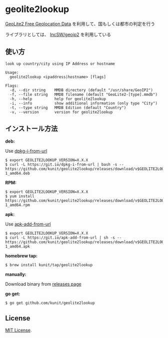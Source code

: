 # geolite2lookup

[GeoLite2 Free Geolocation Data](https://dev.maxmind.com/geoip/geolite2-free-geolocation-data) を利用して、国もしくは都市の判定を行う

ライブラリとしては、 [IncSW/geoip2](https://github.com/IncSW/geoip2) を利用している

## 使い方

```
look up country/city using IP Address or hostname

Usage:
  geolite2lookup <ipaddress|hostname> [flags]

Flags:
  -d, --dir string    MMDB directory (default "/usr/share/GeoIP2")
  -f, --file string   MMDB filename (default "GeoLite2-[type].mmdb")
  -h, --help          help for geolite2lookup
  -i, --info          show additional information (only type "City")
  -t, --type string   MMDB Edition (default "Country")
  -v, --version       version for geolite2lookup
```

## インストール方法

**deb:**

Use [dpkg-i-from-url](https://github.com/k1LoW/dpkg-i-from-url)

``` console
$ export GEOLITE2LOOKUP_VERSION=X.X.X
$ curl -L https://git.io/dpkg-i-from-url | bash -s -- https://github.com/kunit/geolite2lookup/releases/download/v$GEOLITE2LOOKUP_VERSION/geolite2lookup_$GEOLITE2LOOKUP_VERSION-1_amd64.deb
```

**RPM:**

``` console
$ export GEOLITE2LOOKUP_VERSION=X.X.X
$ yum install https://github.com/kunit/geolite2lookup/releases/download/v$GEOLITE2LOOKUP_VERSION/geolite2lookup_$GEOLITE2LOOKUP_VERSION-1_amd64.rpm
```

**apk:**

Use [apk-add-from-url](https://github.com/k1LoW/apk-add-from-url)

``` console
$ export GEOLITE2LOOKUP_VERSION=X.X.X
$ curl -L https://git.io/apk-add-from-url | sh -s -- https://github.com/kunit/geolite2lookup/releases/download/v$GEOLITE2LOOKUP_VERSION/geolite2lookup_$GEOLITE2LOOKUP_VERSION-1_amd64.apk
```

**homebrew tap:**

```console
$ brew install kunit/tap/geolite2lookup
```

**manually:**

Download binary from [releases page](https://github.com/kunit/geolite2lookup/releases)

**go get:**

```console
$ go get github.com/kunit/geolite2lookup
```

## License

[MIT License](LICENSE).

